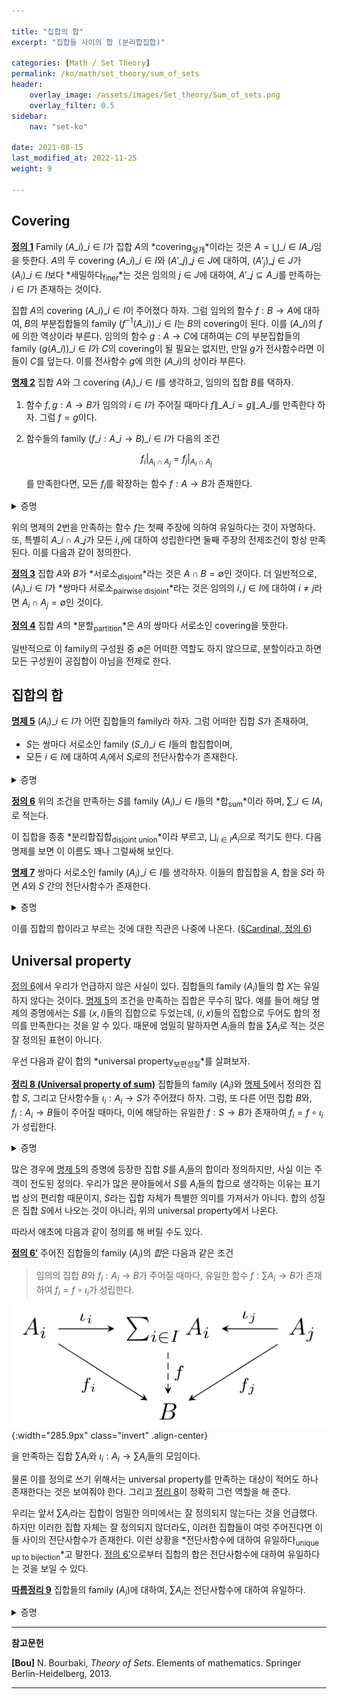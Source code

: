 ```yaml
---

title: "집합의 합"
excerpt: "집합들 사이의 합 (분리합집합)"

categories: [Math / Set Theory]
permalink: /ko/math/set_theory/sum_of_sets
header:
    overlay_image: /assets/images/Set_theory/Sum_of_sets.png
    overlay_filter: 0.5
sidebar: 
    nav: "set-ko"

date: 2021-08-15
last_modified_at: 2022-11-25
weight: 9

---
```


## Covering

<div class="definition" markdown="1">

<ins id="df1">**정의 1**</ins> Family $(A\_i)\_{i\in I}$가 집합 $A$의 *covering<sub>덮개</sub>*이라는 것은 $A=\bigcup\_{i\in I} A\_i$임을 뜻한다. $A$의 두 covering $(A\_i)\_{i\in I}$와 $(A'\_j)\_{j\in J}$에 대하여, $(A'_j)\_{j\in J}$가 $(A_i)\_{i\in I}$보다 *세밀하다<sub>finer</sub>*는 것은 임의의 $j\in J$에 대하여, $A'\_j\subseteq A\_i$를 만족하는 $i\in I$가 존재하는 것이다.

</div>

집합 $A$의 covering $(A\_i)\_{i\in I}$이 주어졌다 하자. 그럼 임의의 함수 $f:B \rightarrow A$에 대하여, $B$의 부분집합들의 family $(f^{-1}(A\_i))\_{i\in I}$는 $B$의 covering이 된다. 이를 $(A\_i)$의 $f$에 의한 역상이라 부른다. 임의의 함수 $g:A\rightarrow C$에 대하여는 $C$의 부분집합들의 family $(g(A\_i))\_{i\in I}$가 $C$의 covering이 될 필요는 없지만, 만일 $g$가 전사함수라면 이들이 $C$를 덮는다. 이를 전사함수 $g$에 의한 $(A\_i)$의 상이라 부른다. 


<div class="proposition" markdown="1">

<ins id="pp2">**명제 2**</ins>  집합 $A$와 그 covering $(A_i)\_{i\in I}$를 생각하고, 임의의 집합 $B$를 택하자.

1. 함수 $f,g:A\rightarrow B$가 임의의 $i\in I$가 주어질 때마다 $f\|\_{A\_i}=g\|\_{A\_i}$를 만족한다 하자. 그럼 $f=g$이다. 
2. 함수들의 family $(f\_i:A\_i\rightarrow B)\_{i\in I}$가 다음의 조건
    
    $$f_i|_{A_i\cap A_j}=f_j|_{A_i\cap A_j}$$

    를 만족한다면, 모든 $f_i$를 확장하는 함수 $f:A\rightarrow B$가 존재한다.

</div>

<details class="proof" markdown="1">
<summary>증명</summary>

우선 첫 번째 주장을 보이기 위해 임의의 $x\in A$가 주어졌다고 하자. $(A_i)\_{i\in I}$가 $A$를 덮으므로, 어떤 $i\in I$가 존재하여 $x\in A_i$이다. 이제

$$f(x)=(f|_{A_i})(x)=(g|_{A_i})(x)=g(x)$$

이므로 첫 번째 주장이 성립한다.

두 번째 주장의 경우, 주어진 함수들 $f\_i=(F\_i,A\_i,B)$를 사용하여 $F=\bigcup F\_i$를 만들고, 새로운 triple $f=(F,A,B)$를 생각하자. 그럼 $\operatorname{pr}\_1F=A$임이 자명하며, 따라서 $f$가 함수임을 보이기 위해서는 임의의 $x\in A$에 대하여 $(x,y)\in F$가 참이도록 하는 $y$가 유일함을 보이면 충분하다.

$y,y'\in B$가 $(x,y)\in F$, $(x,y')\in F$를 만족한다 하자. 그럼 $(x,y)\in F\_i$, $(x,y')\in F\_j$이도록 하는 $i,j$가 각각 존재한다. 이제 

$$y=(f_i)(x)=(f_i|_{A_i\cap A_j})(x)=(f_j|_{A_i\cap A_j})(x)=(f_j)(x)=y'$$

이므로 둘째 주장 또한 성립한다.

</details>

위의 명제의 2번을 만족하는 함수 $f$는 첫째 주장에 의하여 유일하다는 것이 자명하다. 또, 특별히 $A\_i\cap A\_j$가 모든 $i,j$에 대하여 성립한다면 둘째 주장의 전제조건이 항상 만족된다. 이를 다음과 같이 정의한다.

<div class="definition" markdown="1">

<ins id="df3">**정의 3**</ins> 집합 $A$와 $B$가 *서로소<sub>disjoint</sub>*라는 것은 $A\cap B=\emptyset$인 것이다. 더 일반적으로, $(A_i)\_{i\in I}$가 *쌍마다 서로소<sub>pairwise disjoint</sub>*라는 것은 임의의 $i, j\in I$에 대하여 $i\neq j$라면 $A_i\cap A_j=\emptyset$인 것이다.

</div>

<div class="definition" markdown="1">

<ins id="df4">**정의 4**</ins> 집합 $A$의 *분할<sub>partition</sub>*은 $A$의 쌍마다 서로소인 covering을 뜻한다.

</div>

일반적으로 이 family의 구성원 중 $\emptyset$은 어떠한 역할도 하지 않으므로, 분할이라고 하면 모든 구성원이 공집합이 아님을 전제로 한다. 

## 집합의 합

<div class="proposition" markdown="1">

<ins id="p53">**명제 5**</ins> $(A_i)\_{i\in I}$가 어떤 집합들의 family라 하자. 그럼 어떠한 집합 $S$가 존재하여, 

- $S$는 쌍마다 서로소인 family $(S\_i)\_{i\in I}$들의 합집합이며, 
- 모든 $i\in I$에 대하여 $A_i$에서 $S_i$로의 전단사함수가 존재한다.

</div>
<details class="proof" markdown="1">
<summary>증명</summary>

$S_i$를 <phrase>$x\in A_i$를 만족하는 $(x, i)$들로 이루어진 집합</phrase>이라 하자. 그럼 $(S_i)\_{i\in I}$는 쌍마다 서로소이다. 또, 각각의 $i$에 대하여 $x\mapsto (x,i)$는 $A_i$에서 $S_i$로의 전단사함수가 된다. 따라서 $S=\bigcup\_{i\in I} S_i$가 주어진 조건을 만족한다.

</details>

<div class="definition" markdown="1">

<ins id="df6">**정의 6**</ins> 위의 조건을 만족하는 $S$를 family $(A_i)\_{i\in I}$들의 *합<sub>sum</sub>*이라 하며, $\sum\_{i\in I} A_i$로 적는다.

</div>

이 집합을 종종 *분리합집합<sub>disjoint union</sub>*이라 부르고, $\bigsqcup_{i\in I} A_i$으로 적기도 한다. 다음 명제를 보면 이 이름도 꽤나 그럴싸해 보인다.

<div class="proposition" markdown="1">

<ins id="pp7">**명제 7**</ins> 쌍마다 서로소인 family $(A_i)\_{i\in I}$를 생각하자. 이들의 합집합을 $A$, 합을 $S$라 하면 $A$와 $S$ 간의 전단사함수가 존재한다.

</div>
<details class="proof" markdown="1">
<summary>증명</summary>

$f_i:A_i\rightarrow S_i$가 [명제 5](#pp5)의 조건을 만족하는 전단사함수라면, [명제 2](#pp2)를 통해 $(f_i)\_{i\in I}$를 $\bigcup\_{i\in I} A_i=A$로 확장하면 된다.

</details>

이를 집합의 합이라고 부르는 것에 대한 직관은 나중에 나온다. ([§Cardinal, 정의 6](/ko/math/set_theory/cardinals#df6))

## Universal property

[정의 6](#df6)에서 우리가 언급하지 않은 사실이 있다. 집합들의 family $(A_i)$들의 합 $X$는 유일하지 않다는 것이다. [명제 5](#pp5)의 조건을 만족하는 집합은 무수히 많다. 예를 들어 해당 명제의 증명에서는 $S$를 $(x,i)$들의 집합으로 두었는데, $(i,x)$들의 집합으로 두어도 합의 정의를 만족한다는 것을 알 수 있다. 때문에 엄밀히 말하자면 $A_i$들의 합을 $\sum A_i$로 적는 것은 잘 정의된 표현이 아니다.

우선 다음과 같이 합의 *universal property<sub>보편성질</sub>*를 살펴보자.

<div class="proposition" markdown="1">

<ins id="thm8">**정리 8 (Universal property of sum)**</ins> 집합들의 family $(A_i)$와 [명제 5](#pp5)에서 정의한 집합 $S$, 그리고 단사함수들 $\iota_i:A_i\rightarrow S$가 주어졌다 하자. 그럼, 또 다른 어떤 집합 $B$와, $f_i:A_i\rightarrow B$들이 주어질 때마다, 이에 해당하는 유일한 $f:S\rightarrow B$가 존재하여 $f_i=f\circ\iota_i$가 성립한다. 

</div>
<details class="proof" markdown="1">
<summary>증명</summary>

우선, 이러한 함수 $f$가 (존재한다면) 유일하다는 것을 보이자. 이를 위해서는 임의의 $x\in S$에 대하여, 그 함숫값 $f(x)$가 항상 유일하게 결정된다는 것을 보이면 충분하다. $S$는 쌍마다 서로소인 family $(S_i)$들의 합집합이므로, $x\in S_i$이도록 하는 유일한 $i\in I$가 존재한다. 그럼 $\iota_i:A_i\rightarrow S_i$가 전단사함수이므로, 또 다시 $A_i$의 유일한 원소 $x_i$가 존재하여 $\iota_i(x_i)=x$이도록 할 수 있다. 이제,

$$f(x)=f(\iota_i(x_i))=(f\circ\iota_i)(x_i)=f_i(x_i)$$

이므로, $x$에서의 함숫값 $f(x)$는 반드시 $f_i(x_i)$와 같아야 하고 따라서 $f$는 유일하게 결정된다.

이제 유일성 증명에서 힌트를 얻어, 함수 $f$의 존재성을 보이자. $f(x)$를 위의 식과 같이 $f_i(x_i)$로 <em_ko>정의</em_ko>하고, $f$가 실제로 함수가 된다는 것을 증명하면 된다. 예를 들어, 이렇게 정의하면 $f$는 모든 $S$의 원소에 대해 정의가 될 것이며, 또 하나의 $x$는 위에서 이야기한 것과 같이 오직 하나의 함숫값만을 지정한다.

</details>


많은 경우에 [명제 5](#pp5)의 증명에 등장한 집합 $S$를 $A_i$들의 합이라 정의하지만, 사실 이는 주객이 전도된 정의다. 우리가 많은 분야들에서 $S$를 $A_i$들의 합으로 생각하는 이유는 표기법 상의 편리함 때문이지, $S$라는 집합 자체가 특별한 의미를 가져서가 아니다. 합의 성질은 집합 $S$에서 나오는 것이 아니라, 위의 universal property에서 나온다.

따라서 애초에 다음과 같이 정의를 해 버릴 수도 있다.

<div class="definition" markdown="1">

<ins id="df6-1">**정의 6$'$**</ins> 주어진 집합들의 family $(A_i)$의 *합*은 다음과 같은 조건
 
> 임의의 집합 $B$와 $f_i:A_i\rightarrow B$가 주어질 때마다, 유일한 함수 $f:\sum A_i\rightarrow B$가 존재하여 $f_i=f\circ\iota_i$가 성립한다.

![universal_property_of_sum](/assets/images/Set_theory/Sum_of_sets-1.png){:width="285.9px" class="invert" .align-center}

을 만족하는 집합 $\sum A_i$와 $\iota_i:A_i\rightarrow \sum A_i$들의 모임이다.

</div>

물론 이를 정의로 쓰기 위해서는 universal property를 만족하는 대상이 적어도 하나 존재한다는 것은 보여줘야 한다. 그리고 [정리 8](#thm8)이 정확히 그런 역할을 해 준다. 

우리는 앞서 $\sum A_i$라는 집합이 엄밀한 의미에서는 잘 정의되지 않는다는 것을 언급했다. 하지만 이러한 집합 자체는 잘 정의되지 않더라도, 이러한 집합들이 여럿 주어진다면 이들 사이의 전단사함수가 존재한다. 이런 상황을 *전단사함수에 대하여 유일하다<sub>unique up to bijection</sub>*고 말한다. [정의 6$'$](#df6-1)으로부터 집합의 합은 전단사함수에 대하여 유일하다는 것을 보일 수 있다. 

<div class="proposition" markdown="1">

<ins id="crl9">**따름정리 9**</ins> 집합들의 family $(A_i)$에 대하여, $\sum A_i$는 전단사함수에 대하여 유일하다.

</div>
<details class="proof" markdown="1">
<summary>증명</summary>

두 개의 합 $S$, $S'$가 주어졌다 하고, $A_i$에서 $S$, $S'$로의 단사함수들을 각각 $\iota_i$, $\iota_i'$라 하자. 우선, 함수 $\iota_i':A_i\rightarrow Y$에 대하여, $S$의 universal property를 적용하면 유일한 $\phi':S\rightarrow S'$가 존재하여 $\iota_i'=\phi'\circ\iota_i$이도록 할 수 있다. 이와 비슷하게, 함수 $\iota_i$들에 $S'$의 universal property를 적용하면, 또 다시 유일한 $\phi:S'\rightarrow S$가 존재하여 $\iota_i=\phi\circ\iota_i'$이도록 할 수 있다. 그럼

$$\iota_i'=\phi'\circ\iota_i=\phi'\circ(\phi\circ\iota_i')=(\phi'\circ\phi)\circ\iota_i'$$

이다. 한편, 함수들 $\iota_i':A_i\rightarrow S'$에 이번에는 $S'$의 universal property를 적용하자. 그럼 어떤 유일한 함수 $\psi:S'\rightarrow S'$가 존재하여 $\iota_i'=\psi\circ\iota_i'$를 만족한다. 이는 당연히 $\psi=\operatorname{id}\_{S'}$에 의해 만족되는 식이므로, 유일성에 의해 이 식을 만족하는 모든 함수 $\psi$들은 $\operatorname{id}\_{S'}$와 같다. 따라서 $\phi'\circ\phi=\operatorname{id}\_{S'}$이고, $\operatorname{id}\_{S'}$는 전단사이므로 $\phi'$는 전사함수, $\phi$는 단사함수이다. ([§Retraction과 section, 명제 3](/ko/math/set_theory/retraction_and_section#pp3))

마찬가지로, $\phi\circ\phi'=\operatorname{id}\_S$임을 보일 수 있고, 이로 인해 $\phi$는 전사함수, $\phi'$는 단사함수다. 즉, 이들은 각각 전단사함수가 되므로 $S$와 $S'$ 사이의 전단사함수가 존재한다. 

</details>


---
**참고문헌**

**[Bou]** N. Bourbaki, <i>Theory of Sets</i>. Elements of mathematics. Springer Berlin-Heidelberg, 2013.

---

